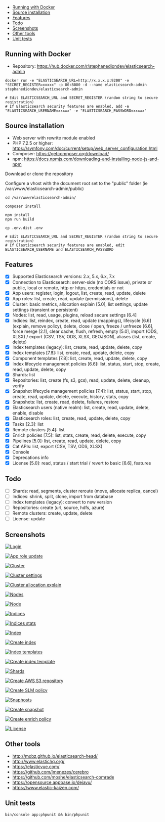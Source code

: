 - [Running with Docker](#running-with-docker)
- [Source installation](#source-installation)
- [Features](#features)
- [Todo](#todo)
- [Screenshots](#screenshots)
- [Other tools](#other-tools)
- [Unit tests](#unit-tests)

## Running with Docker

- Repository: https://hub.docker.com/r/stephanediondev/elasticsearch-admin

```
docker run -e "ELASTICSEARCH_URL=http://x.x.x.x:9200" -e "SECRET_REGISTER=xxxxx" -p 80:8080 -d --name elasticsearch-admin stephanediondev/elasticsearch-admin

# Edit ELASTICSEARCH_URL and SECRET_REGISTER (random string to secure registration)
# If Elasticsearch security features are enabled, add -e "ELASTICSEARCH_USERNAME=xxxxx" -e "ELASTICSEARCH_PASSWORD=xxxxx"
```

## Source installation

- Web server with rewrite module enabled
- PHP 7.2.5 or higher: https://symfony.com/doc/current/setup/web_server_configuration.html
- Composer: https://getcomposer.org/download/
- npm: https://docs.npmjs.com/downloading-and-installing-node-js-and-npm

Download or clone the repository

Configure a vhost with the document root set to the "public" folder (ie /var/www/elasticsearch-admin/public)

```
cd /var/www/elasticsearch-admin/

composer install

npm install
npm run build

cp .env.dist .env

# Edit ELASTICSEARCH_URL and SECRET_REGISTER (random string to secure registration)
# If Elasticsearch security features are enabled, edit ELASTICSEARCH_USERNAME and ELASTICSEARCH_PASSWORD
```

## Features

- [x] Supported Elasticsearch versions: 2.x, 5.x, 6.x, 7.x
- [x] Connection to Elasticsearch: server-side (no CORS issue), private or public, local or remote, http or https, credentials or not
- [x] App users: register, login, logout, list, create, read, update, delete
- [x] App roles: list, create, read, update (permissions), delete
- [x] Cluster: basic metrics, allocation explain [5.0], list settings, update settings (transient or persistent)
- [x] Nodes: list, read, usage, plugins, reload secure settings [6.4]
- [x] Indices: list, reindex, create, read, update (mappings), lifecycle [6.6] (explain, remove policy), delete, close / open, freeze / unfreeze [6.6], force merge [2.1], clear cache, flush, refresh, empty [5.0], import (ODS, XLSX) / export (CSV, TSV, ODS, XLSX, GEOJSON), aliases (list, create, delete)
- [x] Index templates (legacy): list, create, read, update, delete, copy
- [x] Index templates [7.8]: list, create, read, update, delete, copy
- [x] Component templates [7.8]: list, create, read, update, delete, copy
- [x] Index lifecycle management policies [6.6]: list, status, start, stop, create, read, update, delete, copy
- [x] Shards: list
- [x] Repositories: list, create (fs, s3, gcs), read, update, delete, cleanup, verify
- [x] Snapshot lifecycle management policies [7.4]: list, status, start, stop, create, read, update, delete, execute, history, stats, copy
- [x] Snapshots: list, create, read, delete, failures, restore
- [x] Elasticsearch users (native realm): list, create, read, update, delete, enable, disable
- [x] Elasticsearch roles: list, create, read, update, delete, copy
- [x] Tasks [2.3]: list
- [x] Remote clusters [5.4]: list
- [x] Enrich policies [7.5]: list, stats, create, read, delete, execute, copy
- [x] Pipelines [5.0]: list, create, read, update, delete, copy
- [x] Cat APIs: list, export (CSV, TSV, ODS, XLSX)
- [x] Console
- [x] Deprecations info
- [x] License [5.0]: read, status / start trial / revert to basic [6.6], features

## Todo

- [ ] Shards: read, segments, cluster reroute (move, allocate replica, cancel)
- [ ] Indices: shrink, split, clone, import from database
- [ ] Index templates (legacy): convert to new version
- [ ] Repositories: create (url, source, hdfs, azure)
- [ ] Remote clusters: create, update, delete
- [ ] License: update

## Screenshots

[![Login](https://raw.githubusercontent.com/stephanediondev/elasticsearch-admin/master/assets/images/resized-login.png)](https://raw.githubusercontent.com/stephanediondev/elasticsearch-admin/master/assets/images/original-login.png)

[![App role update](https://raw.githubusercontent.com/stephanediondev/elasticsearch-admin/master/assets/images/resized-app-role-update.png)](https://raw.githubusercontent.com/stephanediondev/elasticsearch-admin/master/assets/images/original-app-role-update.png)

[![Cluster](https://raw.githubusercontent.com/stephanediondev/elasticsearch-admin/master/assets/images/resized-cluster.png)](https://raw.githubusercontent.com/stephanediondev/elasticsearch-admin/master/assets/images/original-cluster.png)

[![Cluster settings](https://raw.githubusercontent.com/stephanediondev/elasticsearch-admin/master/assets/images/resized-cluster-settings.png)](https://raw.githubusercontent.com/stephanediondev/elasticsearch-admin/master/assets/images/original-cluster-settings.png)

[![Cluster allocation explain](https://raw.githubusercontent.com/stephanediondev/elasticsearch-admin/master/assets/images/resized-cluster-allocation-explain.png)](https://raw.githubusercontent.com/stephanediondev/elasticsearch-admin/master/assets/images/original-cluster-allocation-explain.png)

[![Nodes](https://raw.githubusercontent.com/stephanediondev/elasticsearch-admin/master/assets/images/resized-nodes.png)](https://raw.githubusercontent.com/stephanediondev/elasticsearch-admin/master/assets/images/original-nodes.png)

[![Node](https://raw.githubusercontent.com/stephanediondev/elasticsearch-admin/master/assets/images/resized-node.png)](https://raw.githubusercontent.com/stephanediondev/elasticsearch-admin/master/assets/images/original-node.png)

[![Indices](https://raw.githubusercontent.com/stephanediondev/elasticsearch-admin/master/assets/images/resized-indices.png)](https://raw.githubusercontent.com/stephanediondev/elasticsearch-admin/master/assets/images/original-indices.png)

[![Indices stats](https://raw.githubusercontent.com/stephanediondev/elasticsearch-admin/master/assets/images/resized-indices-stats.png)](https://raw.githubusercontent.com/stephanediondev/elasticsearch-admin/master/assets/images/original-indices-stats.png)

[![Index](https://raw.githubusercontent.com/stephanediondev/elasticsearch-admin/master/assets/images/resized-index.png)](https://raw.githubusercontent.com/stephanediondev/elasticsearch-admin/master/assets/images/original-index.png)

[![Create index](https://raw.githubusercontent.com/stephanediondev/elasticsearch-admin/master/assets/images/resized-index-create.png)](https://raw.githubusercontent.com/stephanediondev/elasticsearch-admin/master/assets/images/original-index-create.png)

[![Index templates](https://raw.githubusercontent.com/stephanediondev/elasticsearch-admin/master/assets/images/resized-index-templates.png)](https://raw.githubusercontent.com/stephanediondev/elasticsearch-admin/master/assets/images/original-index-templates.png)

[![Create index template](https://raw.githubusercontent.com/stephanediondev/elasticsearch-admin/master/assets/images/resized-index-template-create.png)](https://raw.githubusercontent.com/stephanediondev/elasticsearch-admin/master/assets/images/original-index-template-create.png)

[![Shards](https://raw.githubusercontent.com/stephanediondev/elasticsearch-admin/master/assets/images/resized-shards.png)](https://raw.githubusercontent.com/stephanediondev/elasticsearch-admin/master/assets/images/original-shards.png)

[![Create AWS S3 repository](https://raw.githubusercontent.com/stephanediondev/elasticsearch-admin/master/assets/images/resized-repository-create-s3.png)](https://raw.githubusercontent.com/stephanediondev/elasticsearch-admin/master/assets/images/original-repository-create-s3.png)

[![Create SLM policy](https://raw.githubusercontent.com/stephanediondev/elasticsearch-admin/master/assets/images/resized-slm-policy-create.png)](https://raw.githubusercontent.com/stephanediondev/elasticsearch-admin/master/assets/images/original-slm-policy-create.png)

[![Snaphosts](https://raw.githubusercontent.com/stephanediondev/elasticsearch-admin/master/assets/images/resized-snapshots.png)](https://raw.githubusercontent.com/stephanediondev/elasticsearch-admin/master/assets/images/original-snapshots.png)

[![Create snapshot](https://raw.githubusercontent.com/stephanediondev/elasticsearch-admin/master/assets/images/resized-snapshot-create.png)](https://raw.githubusercontent.com/stephanediondev/elasticsearch-admin/master/assets/images/original-snapshot-create.png)

[![Create enrich policy](https://raw.githubusercontent.com/stephanediondev/elasticsearch-admin/master/assets/images/resized-enrich-create.png)](https://raw.githubusercontent.com/stephanediondev/elasticsearch-admin/master/assets/images/original-enrich-create.png)

[![License](https://raw.githubusercontent.com/stephanediondev/elasticsearch-admin/master/assets/images/resized-license.png)](https://raw.githubusercontent.com/stephanediondev/elasticsearch-admin/master/assets/images/original-license.png)


## Other tools

- http://mobz.github.io/elasticsearch-head/
- http://www.elastichq.org/
- https://elasticvue.com/
- https://github.com/lmenezes/cerebro
- https://github.com/moshe/elasticsearch-comrade
- https://opensource.appbase.io/dejavu/
- https://www.elastic-kaizen.com/

## Unit tests

```
bin/console app:phpunit && bin/phpunit
```
